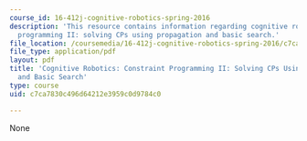 ```yaml
---
course_id: 16-412j-cognitive-robotics-spring-2016
description: 'This resource contains information regarding cognitive robotics: Constraint
  programming II: solving CPs using propagation and basic search.'
file_location: /coursemedia/16-412j-cognitive-robotics-spring-2016/c7ca7830c496d64212e3959c0d9784c0_MIT16_412JS16_Readings2P2.pdf
file_type: application/pdf
layout: pdf
title: 'Cognitive Robotics: Constraint Programming II: Solving CPs Using Propagation
  and Basic Search'
type: course
uid: c7ca7830c496d64212e3959c0d9784c0

---
```

None